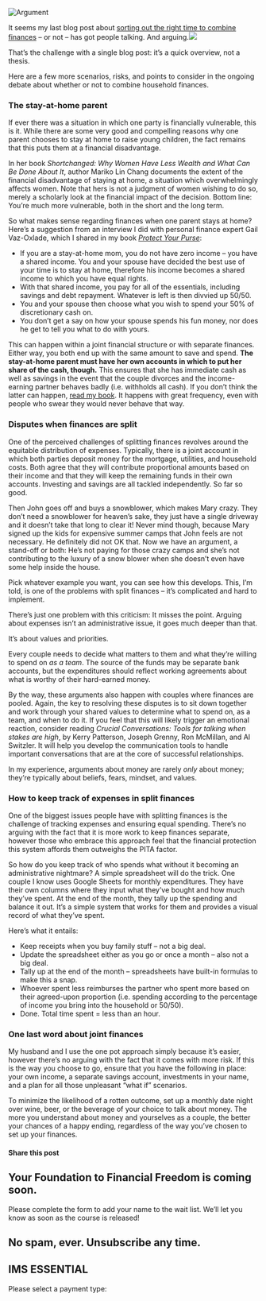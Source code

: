 ![Argument](https://yourfinanciallaunchpad.com/wp-content/uploads/elementor/thumbs/Argument-2-qdc6cpthe1jg09nepcheyd0ymqwyqy89x64timb4aw.jpg "Argument 2")

It seems my last blog post about [sorting out the right time to combine finances](https://yflmainprod.wpengine.com/2017/10/when-should-you-set-up-a-joint-account-with-your-partner/) – or not – has got people talking. And arguing.![](http://yflmainprod.wpengine.com/wp-content/uploads/2017/10/Argument-2-300x225.jpg)

That’s the challenge with a single blog post: it’s a quick overview, not a thesis.

Here are a few more scenarios, risks, and points to consider in the ongoing debate about whether or not to combine household finances.

### The stay-at-home parent

If ever there was a situation in which one party is financially vulnerable, this is it. While there are some very good and compelling reasons why one parent chooses to stay at home to raise young children, the fact remains that this puts them at a financial disadvantage.

In her book *Shortchanged: Why Women Have Less Wealth and What Can Be Done About It*, author Mariko Lin Chang documents the extent of the financial disadvantage of staying at home, a situation which overwhelmingly affects women. Note that hers is not a judgment of women wishing to do so, merely a scholarly look at the financial impact of the decision. Bottom line: You’re much more vulnerable, both in the short and the long term.

So what makes sense regarding finances when one parent stays at home? Here’s a suggestion from an interview I did with personal finance expert Gail Vaz-Oxlade, which I shared in my book [*Protect Your Purse*](https://www.amazon.ca/Protect-Purse-Shared-Lessons-Women/dp/0995821801/ref=tmm_pap_swatch_0?_encoding=UTF8&qid=1508425034&sr=8-1):

- If you are a stay-at-home mom, you do not have zero income – you have a shared income. You and your spouse have decided the best use of your time is to stay at home, therefore his income becomes a shared income to which you have equal rights.
- With that shared income, you pay for all of the essentials, including savings and debt repayment. Whatever is left is then divvied up 50/50.
- You and your spouse then choose what you wish to spend your 50% of discretionary cash on.
- You don’t get a say on how your spouse spends his fun money, nor does he get to tell you what to do with yours.

This can happen within a joint financial structure or with separate finances. Either way, you both end up with the same amount to save and spend. **The stay-at-home parent must have her own accounts in which to put her share of the cash, though.** This ensures that she has immediate cash as well as savings in the event that the couple divorces and the income-earning partner behaves badly (i.e. withholds all cash). If you don’t think the latter can happen, [read my book](https://www.amazon.ca/Protect-Purse-Shared-Lessons-Women/dp/0995821801/ref=tmm_pap_swatch_0?_encoding=UTF8&qid=1508425034&sr=8-1). It happens with great frequency, even with people who swear they would never behave that way.

### Disputes when finances are split

One of the perceived challenges of splitting finances revolves around the equitable distribution of expenses. Typically, there is a joint account in which both parties deposit money for the mortgage, utilities, and household costs. Both agree that they will contribute proportional amounts based on their income and that they will keep the remaining funds in their own accounts. Investing and savings are all tackled independently. So far so good.

Then John goes off and buys a snowblower, which makes Mary crazy. They don’t need a snowblower for heaven’s sake, they just have a single driveway and it doesn’t take that long to clear it! Never mind though, because Mary signed up the kids for expensive summer camps that John feels are not necessary. He definitely did not OK that. Now we have an argument, a stand-off or both: He’s not paying for those crazy camps and she’s not contributing to the luxury of a snow blower when she doesn’t even have some help inside the house.

Pick whatever example you want, you can see how this develops. This, I’m told, is one of the problems with split finances – it’s complicated and hard to implement.

There’s just one problem with this criticism: It misses the point. Arguing about expenses isn’t an administrative issue, it goes much deeper than that.

It’s about values and priorities.

Every couple needs to decide what matters to them and what they’re willing to spend on *as a team*. The source of the funds may be separate bank accounts, but the expenditures should reflect working agreements about what is worthy of their hard-earned money.

By the way, these arguments also happen with couples where finances are pooled. Again, the key to resolving these disputes is to sit down together and work through your shared values to determine what to spend on, as a team, and when to do it. If you feel that this will likely trigger an emotional reaction, consider reading *Crucial Conversations: Tools for talking when stakes are high*, by Kerry Patterson, Joseph Grenny, Ron McMillan, and Al Switzler. It will help you develop the communication tools to handle important conversations that are at the core of successful relationships.

In my experience, arguments about money are rarely *only* about money; they’re typically about beliefs, fears, mindset, and values.

### How to keep track of expenses in split finances

One of the biggest issues people have with splitting finances is the challenge of tracking expenses and ensuring equal spending. There’s no arguing with the fact that it is more work to keep finances separate, however those who embrace this approach feel that the financial protection this system affords them outweighs the PITA factor.

So how do you keep track of who spends what without it becoming an administrative nightmare? A simple spreadsheet will do the trick. One couple I know uses Google Sheets for monthly expenditures. They have their own columns where they input what they’ve bought and how much they’ve spent. At the end of the month, they tally up the spending and balance it out. It’s a simple system that works for them and provides a visual record of what they’ve spent.

Here’s what it entails:

- Keep receipts when you buy family stuff – not a big deal.
- Update the spreadsheet either as you go or once a month – also not a big deal.
- Tally up at the end of the month – spreadsheets have built-in formulas to make this a snap.
- Whoever spent less reimburses the partner who spent more based on their agreed-upon proportion (i.e. spending according to the percentage of income you bring into the household or 50/50).
- Done. Total time spent = less than an hour.

### One last word about joint finances

My husband and I use the one pot approach simply because it’s easier, however there’s no arguing with the fact that it comes with more risk. If this is the way you choose to go, ensure that you have the following in place: your own income, a separate savings account, investments in your name, and a plan for all those unpleasant “what if” scenarios.

To minimize the likelihood of a rotten outcome, set up a monthly date night over wine, beer, or the beverage of your choice to talk about money. The more you understand about money and yourselves as a couple, the better your chances of a happy ending, regardless of the way you’ve chosen to set up your finances.

#### Share this post

## Your Foundation to Financial Freedom is coming soon.

Please complete the form to add your name to the wait list. We’ll let you know as soon as the course is released!

## No spam, ever. Unsubscribe any time.

## IMS ESSENTIAL

Please select a payment type: